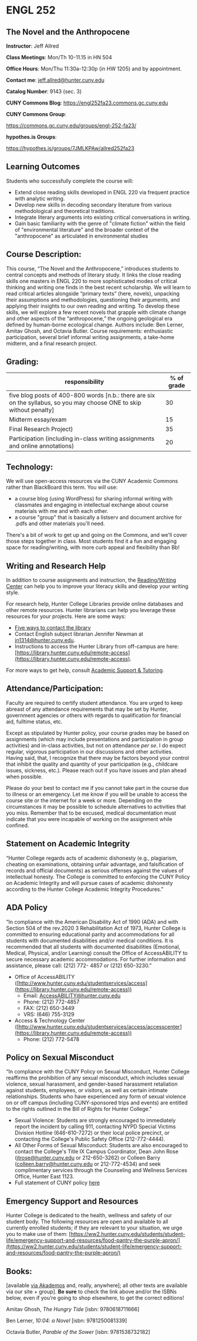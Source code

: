 # ENGL 252

## The Novel and the Anthropocene

**Instructor**: Jeff Allred

**Class Meetings**: Mon/Th 10-11.15 in HN 504

**Office Hours**: Mon/Thu 11:30a-12:30p (in HW 1205) and by appointment. 

**Contact me**: [jeff.allred@hunter.cuny.edu](mailto:jeff.allred@hunter.cuny.edu)

**Catalog Number**: 9143 (sec. 3)

**CUNY Commons Blog**: https://engl252fa23.commons.gc.cuny.edu

**CUNY Commons Group**:

https://commons.gc.cuny.edu/groups/engl-252-fa23/

**hypothes.is Groups**:

https://hypothes.is/groups/7JMLKPAw/allred252fa23

## **Learning Outcomes**

Students who successfully complete the course will:

- Extend close reading skills developed in ENGL 220 via frequent practice with analytic writing.
- Develop new skills in decoding secondary literature from various methodological and theoretical traditions.
- Integrate literary arguments into existing critical conversations in writing.
- Gain basic familiarity with the genre of "climate fiction" within the field of "environmental literature" and the broader context of the "anthropocene" as articulated in environmental studies

## **Course Description:**
This course, “The Novel and the Anthropocene,” introduces students to central concepts and methods of literary study. It links the close reading skills one masters in ENGL 220 to more sophisticated modes of critical thinking and writing one finds in the best recent scholarship. We will learn to read critical articles alongside “primary texts” (here, novels), unpacking their assumptions and methodologies, questioning their arguments, and applying their insights to our own reading and writing. To develop these skills, we will explore a few recent novels that grapple with climate change and other aspects of the “anthropocene,” the ongoing geological era defined by human-borne ecological change. Authors include: Ben Lerner, Amitav Ghosh, and Octavia Butler. Course requirements: enthusiastic participation, several brief informal writing assignments, a take-home midterm, and a final research project. 

## **Grading:**

| **responsibility**                                                                                                    | **% of grade** |
| --------------------------------------------------------------------------------------------------------------------- | -------------- |
| five blog posts of 400-800 words [n.b.: there are six on the syllabus, so you may choose ONE to skip without penalty] | 30             |
| Midterm essay/exam                                                                                                    | 15             |
| Final Research Project)                                                                                               | 35             |
| Participation (including in-class writing assignments and online annotations)                                         | 20             |



## Technology:

We will use open-access resources via the CUNY Academic Commons rather than BlackBoard this term. You will use:

* a course blog (using WordPress) for sharing informal writing with classmates and engaging in intellectual exchange about course materials with me and with each other.
* a course "group" that is basically a listserv and document archive for .pdfs and other materials you'll need.

There's a bit of work to get up and going on the Commons, and we'll cover those steps together in class. Most students find it a fun and engaging space for reading/writing, with more curb appeal and flexibility than Bb!

## Writing and Research Help

In addition to course assignments and instruction, the [Reading/Writing Center](http://www.hunter.cuny.edu/rwc) can help you to improve your literacy skills and develop your writing style.

For research help, Hunter College Libraries provide online databases and other remote resources. Hunter librarians can help you leverage these resources for your projects. Here are some ways:

- [Five ways to contact the library](https://library.hunter.cuny.edu/ask-a-librarian)
- Contact English subject librarian Jennifer Newman at jn1314@hunter.cuny.edu. 
- Instructions to access the Hunter Library from off-campus are here: [https://library.hunter.cuny.edu/remote-access](https://library.hunter.cuny.edu/remote-access).

For more ways to get help, consult [Academic Support & Tutoring](http://www.hunter.cuny.edu/onestop/advising/academic-support-tutoring-1).

## Attendance/Participation:

Faculty are required to certify student attendance. You are urged to keep abreast of any attendance requirements that may be set by Hunter, government agencies or others with regards to qualification for financial aid, fulltime status, etc.

Except as stipulated by Hunter policy, your course grades may be based on assignments (which may include presentations and participation in group activities) and in-class activities, but not on attendance *per se*. I do expect regular, vigorous participation in our discussions and other activities. Having said, that, I recognize that there may be factors beyond your control that inhibit the quality and quantity of your participation (e.g., childcare issues, sickness, etc.). Please reach out if you have issues and plan ahead when possible.

Please do your best to contact me if you cannot take part in the course due to illness or an emergency. Let me know if you will be unable to access the course site or the internet for a week or more. Depending on the circumstances it may be possible to schedule alternatives to activities that you miss. Remember that to be excused, medical documentation must indicate that you were incapable of working on the assignment while confined.

## Statement on Academic Integrity

“Hunter College regards acts of academic dishonesty (e.g., plagiarism, cheating on examinations, obtaining unfair advantage, and falsification of records and official documents) as serious offenses against the values of intellectual honesty. The College is committed to enforcing the CUNY Policy on Academic Integrity and will pursue cases of academic dishonesty according to the Hunter College Academic Integrity Procedures.”

## ADA Policy

“In compliance with the American Disability Act of 1990 (ADA) and with Section 504 of the rev.2020 3 Rehabilitation Act of 1973, Hunter College is committed to ensuring educational parity and accommodations for all students with documented disabilities and/or medical conditions. It is recommended that all students with documented disabilities (Emotional, Medical, Physical, and/or Learning) consult the Office of AccessABILITY to secure necessary academic accommodations. For further information and assistance, please call: (212) 772- 4857 or (212) 650-3230.”


- Office of AccessABILITY ([http://www.hunter.cuny.edu/studentservices/access](https://library.hunter.cuny.edu/remote-access))
    - Email: AccessABILITY@hunter.cuny.edu
    - Phone: (212) 772-4857
    - FAX: (212) 650-3449
    - VRS: (646) 755-3129
- Access & Technology Center ([http://www.hunter.cuny.edu/studentservices/access/accesscenter](https://library.hunter.cuny.edu/remote-access))
    - Phone: (212) 772-5478
    
## Policy on Sexual Misconduct

“In compliance with the CUNY Policy on Sexual Misconduct, Hunter College reaffirms the prohibition of any sexual misconduct, which includes sexual violence, sexual harassment, and gender-based harassment retaliation against students, employees, or visitors, as well as certain intimate relationships. Students who have experienced any form of sexual violence on or off campus (including CUNY-sponsored trips and events) are entitled to the rights outlined in the Bill of Rights for Hunter College."

* Sexual Violence: Students are strongly encouraged to immediately report the incident by calling 911, contacting NYPD Special Victims Division Hotline (646-610-7272) or their local police precinct, or contacting the College's Public Safety Office (212-772-4444).
* All Other Forms of Sexual Misconduct: Students are also encouraged to contact the College's Title IX Campus Coordinator, Dean John Rose (jtrose@hunter.cuny.edu or 212-650-3262) or Colleen Barry (colleen.barry@hunter.cuny.edu or 212-772-4534) and seek complimentary services through the Counseling and Wellness Services Office, Hunter East 1123.
* Full statement of CUNY policy [here](https://www.cuny.edu/wp-content/uploads/sites/4/page-assets/about/administration/offices/ovsa/policies/Sexual-misconduct-8.30.18-PSM-2018-005.pdf)

## Emergency Support and Resources

Hunter College is dedicated to the health, wellness and safety of our student body. The following resources are open and available to all currently enrolled students; if they are relevant to your situation, we urge you to make use of them:  [https://ww2.hunter.cuny.edu/students/student-life/emergency-support-and-resources/food-pantry-the-purple-apron/](https://ww2.hunter.cuny.edu/students/student-life/emergency-support-and-resources/food-pantry-the-purple-apron/)


## Books:

[available [via Akademos](https://hunter.textbookx.com/institutional/index.php?action=browse#books/3828393/) and, really, anywhere]; all other texts are available via our site + group]. **Be sure** to check the link above and/or the ISBNs below, even if you’re going to shop elsewhere, to get the correct editions!

Amitav Ghosh, *The Hungry Tide* [isbn: 9780618711666]

Ben Lerner, *10:04: a Novel* [isbn: 9781250081339]

Octavia Butler, *Parable of the Sower* [isbn: 9781538732182]
